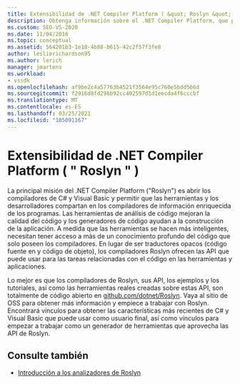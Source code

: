 ```yaml
---
title: Extensibilidad de .NET Compiler Platform ( &quot; Roslyn &quot; ) | Microsoft Docs
description: Obtenga información sobre el .NET Compiler Platform, que permite que las herramientas y los desarrolladores compartan en los compiladores de información enriquecida de los programas.
ms.custom: SEO-VS-2020
ms.date: 11/04/2016
ms.topic: conceptual
ms.assetid: 564201b3-1e18-4b88-b615-42c2f57f3fe8
author: leslierichardson95
ms.author: lerich
manager: jmartens
ms.workload:
- vssdk
ms.openlocfilehash: af9be2c4a57763b4521f3564e95c760e5bdd566d
ms.sourcegitcommit: f2916d8fd296b92cc402597d1d1eecda4f6cccbf
ms.translationtype: MT
ms.contentlocale: es-ES
ms.lasthandoff: 03/25/2021
ms.locfileid: "105091167"
---
```

# <a name="net-compiler-platform-quotroslynquot-extensibility"></a>Extensibilidad de .NET Compiler Platform ( &quot; Roslyn &quot; )
La principal misión del .NET Compiler Platform ("Roslyn") es abrir los compiladores de C# y Visual Basic y permitir que las herramientas y los desarrolladores compartan en los compiladores de información enriquecida de los programas. Las herramientas de análisis de código mejoran la calidad del código y los generadores de código ayudan a la construcción de la aplicación. A medida que las herramientas se hacen más inteligentes, necesitan tener acceso a más de un conocimiento profundo del código que solo poseen los compiladores. En lugar de ser traductores opacos (código fuente en y código de objeto), los compiladores Roslyn ofrecen las API que puede usar para las tareas relacionadas con el código en las herramientas y aplicaciones.

 Lo mejor es que los compiladores de Roslyn, sus API, los ejemplos y los tutoriales, así como las herramientas reales creadas sobre estas API, son totalmente de código abierto en [github.com/dotnet/Roslyn](https://github.com/dotnet/Roslyn). Vaya al sitio de OSS para obtener más información y empiece a trabajar con Roslyn. Encontrará vínculos para obtener las características más recientes de C# y Visual Basic que puede usar como usuario final, así como vínculos para empezar a trabajar como un generador de herramientas que aprovecha las API de Roslyn.

## <a name="see-also"></a>Consulte también
- [Introducción a los analizadores de Roslyn](../extensibility/getting-started-with-roslyn-analyzers.md)
